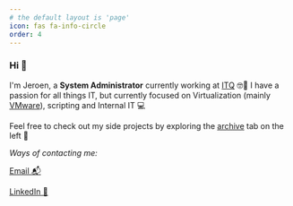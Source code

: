 ```yaml
---
# the default layout is 'page'
icon: fas fa-info-circle
order: 4
---
```


### Hi 👋

I'm Jeroen, a **System Administrator** currently working at [ITQ](https://itq.eu) 🤓🧡 I have a passion for all things IT, but currently focused on Virtualization (mainly [VMware](https://www.vmware.com/products.html?resource=product-listing%3Aanywhere-workspace)), scripting and Internal IT 💻 

Feel free to check out my side projects by exploring the [archive](https://vskills.nl/archives/) tab on the left 📑

_Ways of contacting me:_

[Email 📬](mailto:jeroen66124@gmail.com)

[LinkedIn 💼](https://linkedin.com/in/jkou)
